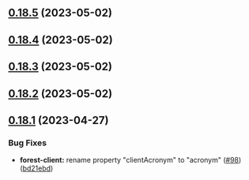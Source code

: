 ## [0.18.5](https://github.com/bcgov/nr-spar-backend/compare/v0.18.4...v0.18.5) (2023-05-02)



## [0.18.4](https://github.com/bcgov/nr-spar-backend/compare/v0.18.3...v0.18.4) (2023-05-02)



## [0.18.3](https://github.com/bcgov/nr-spar-backend/compare/v0.18.2...v0.18.3) (2023-05-02)



## [0.18.2](https://github.com/bcgov/nr-spar-backend/compare/v0.18.1...v0.18.2) (2023-05-02)



## [0.18.1](https://github.com/bcgov/nr-spar-backend/compare/v0.18.0...v0.18.1) (2023-04-27)


### Bug Fixes

* **forest-client:** rename property "clientAcronym" to "acronym" ([#98](https://github.com/bcgov/nr-spar-backend/issues/98)) ([bd21ebd](https://github.com/bcgov/nr-spar-backend/commit/bd21ebdd30f76f9a8a14f14bc82d568216a896b2))



